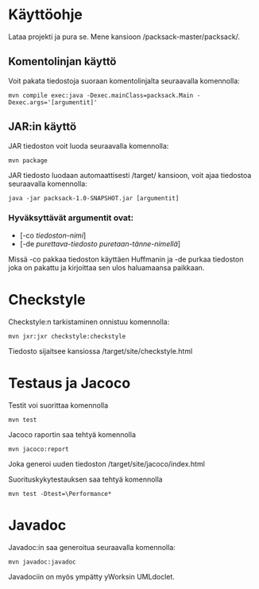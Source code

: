 # Käyttöohje

Lataa projekti ja pura se. 
Mene kansioon /packsack-master/packsack/.

## Komentolinjan käyttö

Voit pakata tiedostoja suoraan komentolinjalta seuraavalla komennolla:

```
mvn compile exec:java -Dexec.mainClass=packsack.Main -Dexec.args='[argumentit]'
```

## JAR:in käyttö

JAR tiedoston voit luoda seuraavalla komennolla:

```
mvn package
```

JAR tiedosto luodaan automaattisesti /target/ kansioon, voit ajaa tiedostoa seuraavalla komennolla:

```
java -jar packsack-1.0-SNAPSHOT.jar [argumentit]
```

### Hyväksyttävät argumentit ovat: 

* [-co *tiedoston-nimi*]
* [-de *purettava-tiedosto* *puretaan-tänne-nimellä*]

Missä -co pakkaa tiedoston käyttäen Huffmanin ja -de purkaa tiedoston joka on pakattu ja kirjoittaa sen ulos haluamaansa paikkaan. 

# Checkstyle

Checkstyle:n tarkistaminen onnistuu komennolla:
```
mvn jxr:jxr checkstyle:checkstyle
```
Tiedosto sijaitsee kansiossa /target/site/checkstyle.html

# Testaus ja Jacoco

Testit voi suorittaa komennolla
```
mvn test
```

Jacoco raportin saa tehtyä komennolla

```
mvn jacoco:report
```

Joka generoi uuden tiedoston /target/site/jacoco/index.html

Suorituskykytestauksen saa tehtyä komennolla
```
mvn test -Dtest=\Performance*
```

# Javadoc

Javadoc:in saa generoitua seuraavalla komennolla:

```
mvn javadoc:javadoc
```

Javadociin on myös ympätty yWorksin UMLdoclet.
